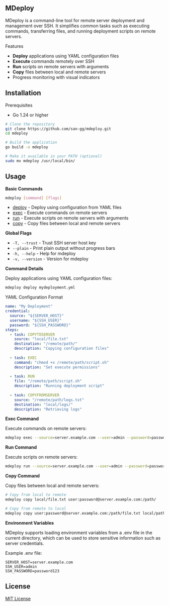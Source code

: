 ## MDeploy
MDeploy is a command-line tool for remote server deployment and management over SSH. It simplifies common tasks such as executing commands, transferring files, and running deployment scripts on remote servers.

Features
-  **Deploy** applications using YAML configuration files
-  **Execute** commands remotely over SSH
-  **Run** scripts on remote servers with arguments
-  **Copy** files between local and remote servers
-  Progress monitoring with visual indicators

## Installation
Prerequisites
-  Go 1.24 or higher
```bash
# Clone the repository
git clone https://github.com/san-gg/mdeploy.git
cd mdeploy

# Build the application
go build -o mdeploy

# Make it available in your PATH (optional)
sudo mv mdeploy /usr/local/bin/
```
## Usage
**Basic Commands**
```bash
mdeploy [command] [flags]
```
-  [deploy](cmd/deploy/deploy.go) - Deploy using configuration from YAML files
-  [exec](cmd/exec/exec.go) - Execute commands on remote servers
-  [run](cmd/run/run.go) - Execute scripts on remote servers with arguments
-  [copy](cmd/copy/copy.go) - Copy files between local and remote servers

**Global Flags**
-  ```-T, --trust``` - Trust SSH server host key
-  ```--plain``` - Print plain output without progress bars
-  ```-h, --help``` - Help for mdeploy
-  ```-v, --version``` - Version for mdeploy

**Command Details**

Deploy applications using YAML configuration files:
```bash
mdeploy deploy mydeployment.yml
```
YAML Configuration Format
```yml
name: "My Deployment"
credential:
  source: "${SERVER_HOST}"
  username: "${SSH_USER}"
  password: "${SSH_PASSWORD}"
steps:
  - task: COPYTOSERVER
    source: "local/file.txt"
    destination: "/remote/path/"
    description: "Copying configuration files"
  
  - task: EXEC
    command: "chmod +x /remote/path/script.sh"
    description: "Set execute permissions"
  
  - task: RUN
    file: "/remote/path/script.sh"
    description: "Running deployment script"
  
  - task: COPYFROMSERVER
    source: "/remote/path/logs.txt"
    destination: "local/logs/"
    description: "Retrieving logs"
```

**Exec Command**

Execute commands on remote servers:
```bash
mdeploy exec --source=server.example.com --user=admin --password=password123 "ls -la"
```
**Run Command**

Execute scripts on remote servers:
```bash
mdeploy run --source=server.example.com --user=admin --password=password123 local/script.sh arg1 arg2
```

**Copy Command**

Copy files between local and remote servers:
```bash
# Copy from local to remote
mdeploy copy local/file.txt user:password@server.example.com:/path/

# Copy from remote to local
mdeploy copy user:password@server.example.com:/path/file.txt local/path/
```

**Environment Variables**

MDeploy supports loading environment variables from a .env file in the current directory, which can be used to store sensitive information such as server credentials.

Example .env file:
```
SERVER_HOST=server.example.com
SSH_USER=admin
SSH_PASSWORD=password123
```

## License
[MIT License](LICENSE)
